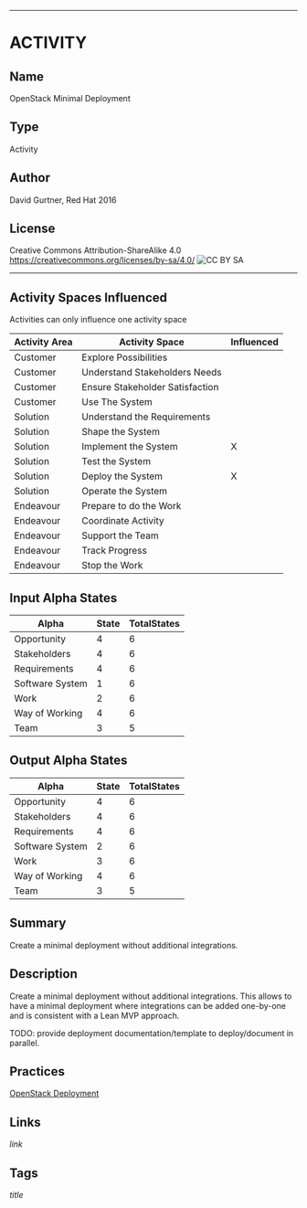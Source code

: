 ----------
# ACTIVITY
## Name
OpenStack Minimal Deployment
## Type
Activity
## Author
David Gurtner, Red Hat 2016
## License
Creative Commons Attribution-ShareAlike 4.0
https://creativecommons.org/licenses/by-sa/4.0/
![CC BY SA](https://licensebuttons.net/l/by-sa/3.0/88x31.png)

----------

## Activity Spaces Influenced
Activities can only influence one activity space

| Activity Area | Activity Space | Influenced |
|---------------|----------------|------------|
|Customer|Explore Possibilities||
|Customer|Understand Stakeholders Needs||
|Customer|Ensure Stakeholder Satisfaction||
|Customer|Use The System||
|Solution|Understand the Requirements||
|Solution|Shape the System||
|Solution|Implement the System|X|
|Solution|Test the System||
|Solution|Deploy the System|X|
|Solution|Operate the System||
|Endeavour|Prepare to do the Work||
|Endeavour|Coordinate Activity||
|Endeavour|Support the Team||
|Endeavour|Track Progress||
|Endeavour|Stop the Work||

## Input Alpha States
Alpha | State | TotalStates
---| --- | ---
Opportunity|4|6
Stakeholders|4|6
Requirements|4|6
Software System|1|6
Work|2|6
Way of Working|4|6
Team|3|5

## Output Alpha States
Alpha | State | TotalStates
---| --- | ---
Opportunity|4|6
Stakeholders|4|6
Requirements|4|6
Software System|2|6
Work|3|6
Way of Working|4|6
Team|3|5

## Summary
Create a minimal deployment without additional integrations.

## Description
Create a minimal deployment without additional integrations. This allows to have a minimal deployment where integrations can be added one-by-one and is consistent with a Lean MVP approach.

TODO: provide deployment documentation/template to deploy/document in parallel.

## Practices
[OpenStack Deployment](https://github.com/semat-exists-org/content-practices/blob/openstack-deployment/OpenStack-Deployment.md)

## Links
$link$

## Tags
$title$
